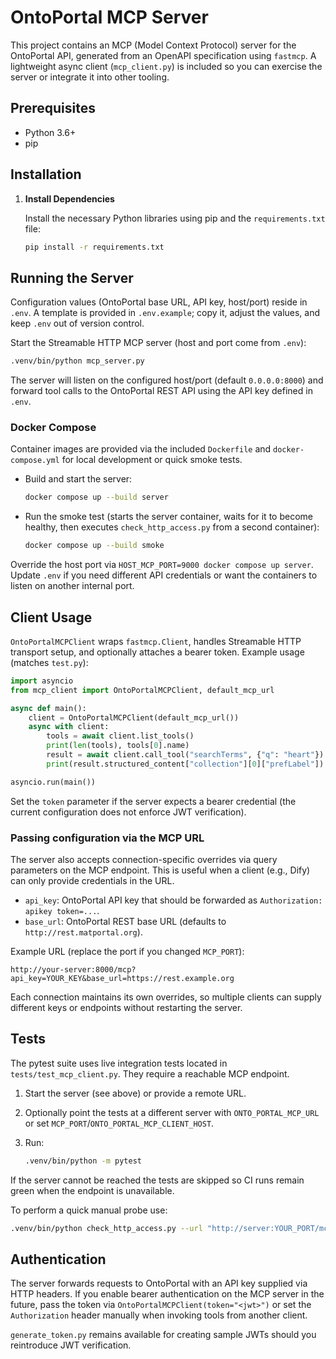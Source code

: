 # OntoPortal MCP Server

This project contains an MCP (Model Context Protocol) server for the OntoPortal API, generated from an OpenAPI specification using `fastmcp`. A lightweight async client (`mcp_client.py`) is included so you can exercise the server or integrate it into other tooling.

## Prerequisites

-   Python 3.6+
-   pip

## Installation

1.  **Install Dependencies**

    Install the necessary Python libraries using pip and the `requirements.txt` file:

    ```bash
    pip install -r requirements.txt
    ```

## Running the Server

Configuration values (OntoPortal base URL, API key, host/port) reside in `.env`. A template is provided in `.env.example`; copy it, adjust the values, and keep `.env` out of version control.

Start the Streamable HTTP MCP server (host and port come from `.env`):

```bash
.venv/bin/python mcp_server.py
```

The server will listen on the configured host/port (default `0.0.0.0:8000`) and forward tool calls to the OntoPortal REST API using the API key defined in `.env`.

### Docker Compose

Container images are provided via the included `Dockerfile` and `docker-compose.yml` for local development or quick smoke tests.

- Build and start the server:

  ```bash
  docker compose up --build server
  ```

- Run the smoke test (starts the server container, waits for it to become healthy, then executes `check_http_access.py` from a second container):

  ```bash
  docker compose up --build smoke
  ```

Override the host port via `HOST_MCP_PORT=9000 docker compose up server`. Update `.env` if you need different API credentials or want the containers to listen on another internal port.

## Client Usage

`OntoPortalMCPClient` wraps `fastmcp.Client`, handles Streamable HTTP transport setup, and optionally attaches a bearer token. Example usage (matches `test.py`):

```python
import asyncio
from mcp_client import OntoPortalMCPClient, default_mcp_url

async def main():
    client = OntoPortalMCPClient(default_mcp_url())
    async with client:
        tools = await client.list_tools()
        print(len(tools), tools[0].name)
        result = await client.call_tool("searchTerms", {"q": "heart"})
        print(result.structured_content["collection"][0]["prefLabel"])

asyncio.run(main())
```

Set the `token` parameter if the server expects a bearer credential (the current configuration does not enforce JWT verification).

### Passing configuration via the MCP URL

The server also accepts connection-specific overrides via query parameters on the MCP endpoint. This is useful when a client (e.g., Dify) can only provide credentials in the URL.

- `api_key`: OntoPortal API key that should be forwarded as `Authorization: apikey token=...`.
- `base_url`: OntoPortal REST base URL (defaults to `http://rest.matportal.org`).

Example URL (replace the port if you changed `MCP_PORT`):

```
http://your-server:8000/mcp?api_key=YOUR_KEY&base_url=https://rest.example.org
```

Each connection maintains its own overrides, so multiple clients can supply different keys or endpoints without restarting the server.

## Tests

The pytest suite uses live integration tests located in `tests/test_mcp_client.py`. They require a reachable MCP endpoint.

1. Start the server (see above) or provide a remote URL.
2. Optionally point the tests at a different server with `ONTO_PORTAL_MCP_URL` or set `MCP_PORT`/`ONTO_PORTAL_MCP_CLIENT_HOST`.
3. Run:

    ```bash
    .venv/bin/python -m pytest
    ```

If the server cannot be reached the tests are skipped so CI runs remain green when the endpoint is unavailable.

To perform a quick manual probe use:

```bash
.venv/bin/python check_http_access.py --url "http://server:YOUR_PORT/mcp"
```

## Authentication

The server forwards requests to OntoPortal with an API key supplied via HTTP headers. If you enable bearer authentication on the MCP server in the future, pass the token via `OntoPortalMCPClient(token="<jwt>")` or set the `Authorization` header manually when invoking tools from another client.

`generate_token.py` remains available for creating sample JWTs should you reintroduce JWT verification.
